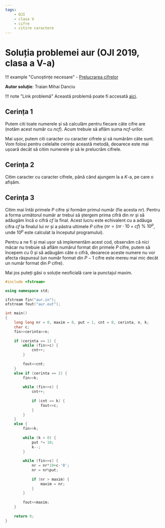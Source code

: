 ```yaml
---
tags:
    - OJI
    - clasa V
    - cifre
    - citire caractere
---
```


# Soluția problemei aur (OJI 2019, clasa a V-a)

!!! example "Cunoștințe necesare"
    - [Prelucrarea cifrelor](../../../../../usor/digits-manipulation)

**Autor soluție**: Traian Mihai Danciu

!!! note "Link problemă"
    Această problemă poate fi accesată [aici](https://kilonova.ro/problems/906/). 

## Cerința 1

Putem citi toate numerele și să calculăm pentru fiecare câte cifre are (notăm acest număr cu $ncf$). Acum trebuie să aflăm suma $ncf$-urilor.

Mai ușor, putem citi caracter cu caracter cifrele și să numărăm câte sunt. Vom folosi pentru celelalte cerințe această metodă, deoarece este mai ușoară decât să citim numerele și să le prelucrăm cifrele.

## Cerința 2

Citim caracter cu caracter cifrele, până când ajungem la a $K$-a, pe care o afișăm.

## Cerința 3

Citim mai întâi primele $P$ cifre și formăm primul număr (fie acesta $nr$). Pentru a forma următorul număr ar trebui să ștergem prima cifră din $nr$ și să adăugăm încă o cifră $cf$ la final. Acest lucru este echivalent cu a adăuga cifra $cf$ la finalul lui $nr$ și a păstra ultimele $P$ cifre ($nr = (nr \cdot 10 + cf) \ \% \ 10^p$, unde $10^p$ este calculat la începutul programului).

Pentru a ne fi și mai ușor să implementăm acest cod, observăm că nici măcar nu trebuie să aflăm numărul format din primele $P$ cifre, putem să începem cu $0$ și să adăugăm câte o cifră, deoarece aceste numere nu vor afecta răspunsul (un număr format din $P-1$ cifre este mereu mai mic decât un număr format din $P$ cifre).

Mai jos puteți găsi o soluție neoficială care ia punctajul maxim.

```cpp
#include <fstream>

using namespace std;

ifstream fin("aur.in");
ofstream fout("aur.out");

int main()
{
    long long nr = 0, maxim = 0, put = 1, cnt = 0, cerinta, n, k;
    char c;
    fin>>cerinta>>n;
    
    if (cerinta == 1) {
        while (fin>>c) {
            cnt++;
        }
        
        fout<<cnt;
    }
    else if (cerinta == 2) {
        fin>>k;
        
        while (fin>>c) {
            cnt++;
            
            if (cnt == k) {
                fout<<c;
            }
        }
    }
    else {
        fin>>k;
        
        while (k > 0) {
            put *= 10;
            k--;
        }
        
        while (fin>>c) {
            nr = nr*10+c-'0';
            nr = nr%put;
            
            if (nr > maxim) {
                maxim = nr;
            }
        }
        
        fout<<maxim;
    }
    
    return 0;
}
```